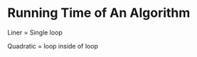 # Running Time of An Algorithm       

Liner = Single loop      

Quadratic = loop inside of loop      

```java

```      

```java

```      





